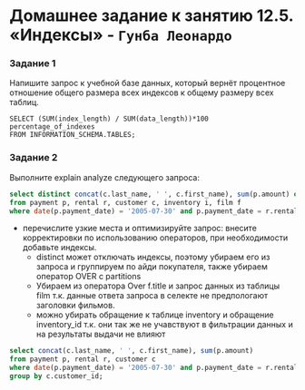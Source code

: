 # Домашнее задание к занятию 12.5. «Индексы» - `Гунба Леонардо`

### Задание 1

Напишите запрос к учебной базе данных, который вернёт процентное отношение общего размера всех индексов к общему размеру всех таблиц.

```
SELECT (SUM(index_length) / SUM(data_length))*100 percentage_of_indexes
FROM INFORMATION_SCHEMA.TABLES;
```

### Задание 2

Выполните explain analyze следующего запроса:
```sql
select distinct concat(c.last_name, ' ', c.first_name), sum(p.amount) over (partition by c.customer_id, f.title)
from payment p, rental r, customer c, inventory i, film f
where date(p.payment_date) = '2005-07-30' and p.payment_date = r.rental_date and r.customer_id = c.customer_id and i.inventory_id = r.inventory_id
```
- перечислите узкие места и оптимизируйте запрос: внесите корректировки по использованию операторов, при необходимости добавьте индексы.
    * distinct может отключать индексы, поэтому убираем его из запроса и группируем по айди покупателя, также убираем оператор OVER с partitions
    * Убираем из оператора Over f.title и запрос данных из таблицы film т.к. данные ответа запроса в селекте не предпологают заголовки фильмов.
    * можно убирать обращение  к таблице inventory и обращение  inventory_id т.к. они так же не учавствуют в фильтрации данных и на результаты выдачи не влияют

  
```sql
select concat(c.last_name, ' ', c.first_name), sum(p.amount)
from payment p, rental r, customer c
where date(p.payment_date) = '2005-07-30' and p.payment_date = r.rental_date and r.customer_id = c.customer_id 
group by c.customer_id;
```